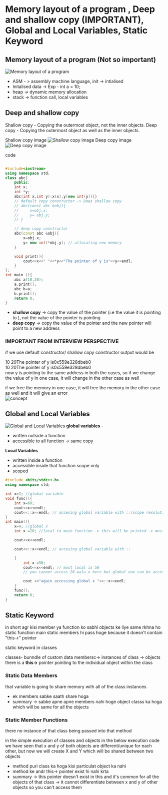 # Memory layout of a program , Deep and shallow copy (IMPORTANT), Global and Local Variables, Static Keyword
## Memory layout of a program (Not so important)
![Memory layout of a program](https://github.com/UjjwalSharma01/Cpp-and-DSA/blob/main/Images/Screenshot%20(1806).png)

- ASM - > assembly machine language, init -> intialised
- Initalised data -> Exp - int a = 10;
- heap -> dynamic memory allocation
- stack -> function call, local variables

## Deep and shallow copy
Shallow copy - Copying the outermost object, not the inner objects.
Deep copy - Copying the outermost object as well as the inner objects.

Shallow copy image
![Shallow copy image](https://github.com/UjjwalSharma01/Cpp-and-DSA/blob/main/Images/Screenshot%20(1807).png)
Deep copy image
![Deep copy image](https://github.com/UjjwalSharma01/Cpp-and-DSA/blob/main/Images/Screenshot%20(1808).png)

code
```cpp

#include<iostream>
using namespace std;
class abc{
    public:
    int x;
    int *y;
    abc(int x,int y):x(x),y(new int(y)){}
    // default copy constructor -> Does shallow copy
    // abc(const abc &obj){
    //     x=obj.x;
    //     y= obj.y;
    // }

    // deep copy constructor
    abc(const abc &obj){
        x=obj.x;
        y= new int(*obj.y); // allocating new memory
    }

    void print(){
        cout<<x<<" "<<*y<<"The pointer of y is"<<y<<endl;
    }
};
int main (){
    abc a(10,20);
    a.print();
    abc b=a;
    b.print();
    return 0;
}
```

- __shallow copy__ -> copy the value of the pointer (i.e the value it is pointing to ), not the value of the pointer is pointing 
- __deep copy__ -> copy the value of the pointer and the new pointer will point to a new address

### IMPORTANT FROM INTERVIEW PERSPECTIVE
if we use default constructor/ shallow copy constructor output would be  
    
10 20The pointer of y is0x559e328dbeb0  
10 20The pointer of y is0x559e328dbeb0  
now y is pointing to the same address in both the cases, so if we change the value of y in one case, it will change in the other case as well  

if we free the memory in one case, it will free the memory in the other case as well and it will give an error  
![concept](https://github.com/UjjwalSharma01/Cpp-and-DSA/blob/main/Images/Screenshot%20(1809).png)



## Global and Local Variables
![Global and Local Variables](https://github.com/UjjwalSharma01/Cpp-and-DSA/blob/main/Images/Screenshot%20(1809).png)
__global variables__ -  
- written outside a function
- accessible to all function -> same copy


__Local Variables__

- written inside a function
- accessible inside that function scope only
- scoped
```cpp
#include <bits/stdc++.h>
using namespace std;

int x=2; //global variable
void func(){
    int x=60;
    cout<<x<<endl;
    cout<<::x<<endl; // accesing global variable with ::(scope resolution operator)
}
int main(){
    x=4; //global x
    int x =20; //local to main function -> this will be printed -> most local variable ko same preference milti h

    cout<<x<<endl;

    cout<<::x<<endl; // accesing global variable with ::

    {
        int x =50;
        cout<<x<<endl; // most local is 50
        // you cannot access 20 wala x here but global one can be accessed

        cout <<"again accessing global x "<<::x<<endl;
    }
    func();
    return 0;
}

```
## Static Keyword

in short agr kisi member ya function ko sabhi objects ke liye same rkhna ho  
static function main static members hi pass hoge because it doesn't contain "this->" pointer




static keyword in classes

classes-  bunndle of custom data membersc-> instances of class -> objects  
there is a __this->__ pointer pointing to the individual object within the class  


### Static Data Members
that variable is going to share memory with all of the class instances
- ek members sabke saath share hoga
- summary -> sabke apne apne members nahi hoge object classs ka hoga which will be same for all the objects

### Static Member Functions
there no instance of that class being passed into that method

in the simple execution of classes and objects in the below execution code we have seen that x and y of both objects are different/unique for each other,
but now we will create X and Y which will be shared between two objects
- method puri class ka hoga kisi particulat object ka nahi
- method ke andr this-> pointer exist hi nahi krta
- summary -> this pointer doesn't exist in this and it's common for all the objects of that class -> it cannot differentiate between x and y of other objects so you can't access them
```cpp

```

